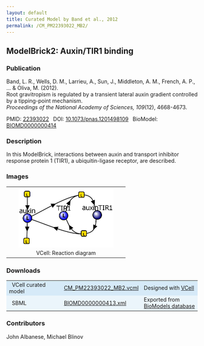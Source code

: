 ```yaml
---
layout: default
title: Curated Model by Band et al., 2012
permalink: /CM_PM22393022_MB2/
---
```

## ModelBrick2: Auxin/TIR1 binding

### Publication 

Band, L. R., Wells, D. M., Larrieu, A., Sun, J., Middleton, A. M., French, A. P., ... & Oliva, M. (2012). <br />
Root gravitropism is regulated by a transient lateral auxin gradient controlled by a tipping-point mechanism. <br />
<i>Proceedings of the National Academy of Sciences, 109</i>(12), 4668-4673.

 PMID: <a href="https://www.ncbi.nlm.nih.gov/pubmed/?term=22393022">22393022</a>&ensp; 
 DOI: <a href="https://doi.org/10.1073/pnas.1201498109">10.1073/pnas.1201498109</a>&ensp;
 BioModel: <a href="https://www.ebi.ac.uk/biomodels/BIOMD0000000413">BIOMD0000000414</a><br />

### Description

In this ModelBrick, interactions between auxin and transport inhibitor response protein 1 (TIR1), a ubiquitin-ligase receptor, are described.

### Images

 <table align="center"> 
  <td align="center" width="300"><a href="https://modelbricks.github.io/images/Vcellimages/CM_PM22393022_MB2.PNG"><img width="250" align="center" src="/images/Vcellimages/CM_PM22393022_MB2.PNG"/></a></td>
  <!--<td align="center" width="300"><a href="https://modelbricks.github.io/images/publications/CM_PM22393022_MB2_sim.PNG"><img width="250" src="/images/publications/CM_PM22393022_MB2_sim.PNG"/></a></td>-->
 <tr>
  <td align="center"> VCell: Reaction diagram</td>
  <!--<td align="center"> Publication: Simulation</td>-->
 </tr>
 </table>

### Downloads
<center>
 <table>
  <td width="33%" bgcolor="#D6EAF8">&nbsp; VCell curated model </td>
  <td width="33%" bgcolor="#D6EAF8"><a href="/modelbricks/VCML_SBMLfiles/CM_PM22393022_MB2.vcml">CM_PM22393022_MB2.vcml</a></td>
  <td width="33%" bgcolor="#D6EAF8"> Designed with <a href="http://vcell.org"> VCell</a></td>
  <tr>
   <td bgcolor="#EBF5FB">&nbsp; SBML </td>
   <td bgcolor="#EBF5FB"><a href="/modelbricks/VCML_SBMLfiles/BIOMD0000000413.xml">BIOMD0000000413.xml</a></td>
   <td bgcolor="#EBF5FB"> Exported from <a href="https://www.ebi.ac.uk/biomodels/BIOMD0000000413">BioModels database</a></td>
  </tr>
 </table>
</center>
  
### Contributors
John Albanese, Michael Blinov

